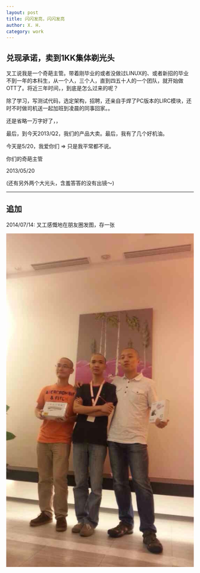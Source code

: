 ```yaml
---
layout: post
title: 闪闪发亮，闪闪发亮
author: X. H.
category: work
---
```


## 兑现承诺，卖到1KK集体剃光头

叉工说我是一个奇葩主管。带着刚毕业的或者没做过LINUX的、或者新招的毕业不到一年的本科生，从一个人，三个人，直到四五十人的一个团队，就开始做OTT了。将近三年时间，，到底是怎么过来的呢？

除了学习，写测试代码，选定架构，招聘，还亲自手焊了PC版本的LIRC模块，还时不时做司机送一起加班到凌晨的同事回家。。

还是省略一万字好了，，

最后，到今天2013/Q2，我们的产品大卖。最后，我有了几个好机油。

今天是5/20，我爱你们 => 只是我平常都不说。

你们的奇葩主管

2013/05/20

(还有另外两个大光头，含羞答答的没有出镜～)


-----

## 追加

2014/07/14: 叉工感慨地在朋友圈发图，存一张

<img src="../images/extra/img4842.jpg" alt="">
